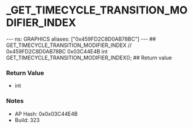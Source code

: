 # _GET_TIMECYCLE_TRANSITION_MODIFIER_INDEX

--- ns: GRAPHICS aliases: ["0x459FD2C8D0AB78BC"] --- ## GET_TIMECYCLE_TRANSITION_MODIFIER_INDEX  // 0x459FD2C8D0AB78BC 0x03C44E4B int GET_TIMECYCLE_TRANSITION_MODIFIER_INDEX();   ## Return value

### Return Value
* int

### Notes
* AP Hash: 0x0x03C44E4B
* Build: 323


